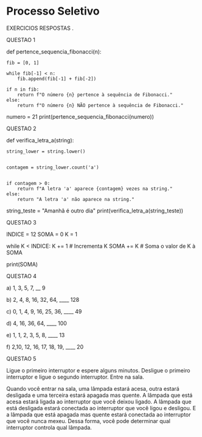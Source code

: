 # Processo Seletivo
 EXERCICIOS  RESPOSTAS .

QUESTAO 1  

def pertence_sequencia_fibonacci(n):
  
    fib = [0, 1]
    
    while fib[-1] < n:
        fib.append(fib[-1] + fib[-2])
   
    if n in fib:
        return f"O número {n} pertence à sequência de Fibonacci."
    else:
        return f"O número {n} NÃO pertence à sequência de Fibonacci."


numero = 21 
print(pertence_sequencia_fibonacci(numero))



QUESTAO 2 


def verifica_letra_a(string):

    string_lower = string.lower()
    
  
    contagem = string_lower.count('a')
    
   
    if contagem > 0:
        return f"A letra 'a' aparece {contagem} vezes na string."
    else:
        return "A letra 'a' não aparece na string."


string_teste = "Amanhã é outro dia"
print(verifica_letra_a(string_teste))


QUESTAO 3 


INDICE = 12
SOMA = 0
K = 1


while K < INDICE:
    K += 1  # Incrementa K
    SOMA += K  # Soma o valor de K à SOMA


print(SOMA)







QUESTAO 4

 
a) 1, 3, 5, 7, __   9

b) 2, 4, 8, 16, 32, 64, ____ 128

c) 0, 1, 4, 9, 16, 25, 36, ____  49

d) 4, 16, 36, 64, ____ 100

e) 1, 1, 2, 3, 5, 8, ____ 13

f) 2,10, 12, 16, 17, 18, 19, ____ 20



QUESTAO 5 


Ligue o primeiro interruptor e espere alguns minutos.
Desligue o primeiro interruptor e ligue o segundo interruptor.
Entre na sala.



Quando você entrar na sala, uma lâmpada estará acesa, outra estará desligada e uma terceira estará apagada mas quente.
 A lâmpada que está acesa estará ligada ao interruptor que você deixou ligado. A lâmpada que está desligada estará conectada 
ao interruptor que você ligou e desligou. E a lâmpada que está apagada mas quente estará conectada ao interruptor que você
 nunca mexeu. Dessa forma, você pode determinar qual interruptor controla qual lâmpada.














